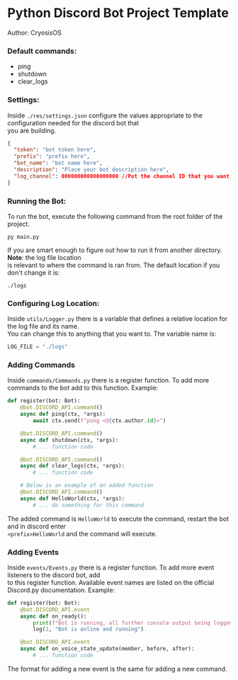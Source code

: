 # Python Discord Bot Project Template
Author: CryosisOS

### Default commands:
- ping
- shutdown
- clear_logs

### Settings:
Inside ``./res/settings.json`` configure the values appropriate to the configuration needed for the discord bot that  
you are building.
```json
{
  "token": "bot token here",
  "prefix": "prefix here",
  "bot_name": "bot name here",
  "description": "Place your bot description here",
  "log_channel": 000000000000000000 //Put the channel ID that you want log output to go to.
}
```

### Running the Bot:
To run the bot, execute the following command from the root folder of the project.
```shell script
py main.py
```
If you are smart enough to figure out how to run it from another directory. **Note**: the log file location  
is relevant to where the command is ran from. The default location if you don't change it is:
```
./logs
``` 

### Configuring Log Location:
Inside ``utils/Logger.py`` there is a variable that defines a relative location for the log file and its name.  
You can change this to anything that you want to. The variable name is:
```python
LOG_FILE = "./logs"
```

### Adding Commands
Inside ``commands/Commands.py`` there is a register function. To add more commands to the bot add to this function.
Example:
```python
def register(bot: Bot):
    @bot.DISCORD_API.command()
    async def ping(ctx, *args):
        await ctx.send(f"pong <@{ctx.author.id}>")

    @bot.DISCORD_API.command()
    async def shutdown(ctx, *args):
        # ... function code

    @bot.DISCORD_API.command()
    async def clear_logs(ctx, *args):
        # ... function code

    # Below is an example of an added function
    @bot.DISCORD_API.command()
    async def HelloWorld(ctx, *args):
        # ... do something for this command
```
The added command is ``HelloWorld`` to execute the command, restart the bot and in discord enter  
``<prefix>HelloWorld`` and the command will execute.

### Adding Events
Inside ``events/Events.py`` there is a register function. To add more event listeners to the discord bot, add  
to this register function. Available event names are listed on the official Discord.py documentation.
Example:
```python
def register(bot: Bot):
    @bot.DISCORD_API.event
    async def on_ready():
        print(f"Bot is running, all further console output being logged to: {LOG_FILE}")
        log(1, "Bot is online and running")

    @bot.DISCORD_API.event
    async def on_voice_state_update(member, before, after):
        # ... function code
```
The format for adding a new event is the same for adding a new command.

